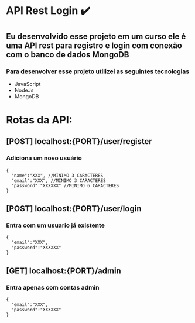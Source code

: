 # API Rest Login ✔️

## Eu desenvolvido esse projeto em um curso ele é uma API rest para registro e login com conexão com o banco de dados MongoDB
### Para desenvolver esse projeto utilizei as seguintes tecnologias 
* JavaScript
* NodeJs 
* MongoDB 

# Rotas da API:


## [POST] localhost:{PORT}/user/register 
### Adiciona um novo usuário 
~~~~ 
{
  "name":"XXX", //MINIMO 3 CARACTERES
  "email":"XXX", //MINIMO 3 CARACTERES
  "password":"XXXXXX" //MINIMO 6 CARACTERES
}
~~~~


## [POST] localhost:{PORT}/user/login 
### Entra com um usuario já existente  
~~~~ 
{ 
  "email":"XXX",
  "password":"XXXXXX"
}
~~~~

## [GET] localhost:{PORT}/admin 
### Entra apenas com contas admin  
~~~~ 
{ 
  "email":"XXX",
  "password":"XXXXXX"
}
~~~~
